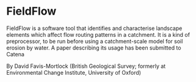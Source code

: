 # FieldFlow

FieldFlow is a software tool that identifies and characterise landscape elements which affect flow routing patterns in a catchment. It is a kind of preprocessor, to be run before using a catchment-scale model for soil erosion by water. A paper describing its usage has been submitted to Catena

By David Favis-Mortlock (British Geological Survey; formerly at Environmental Change Institute, University of Oxford)
